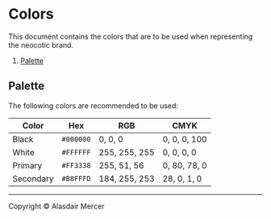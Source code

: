 # Colors

This document contains the colors that are to be used when representing the neocotic brand.

1. [Palette](#palette)

## Palette

The following colors are recommended to be used:

| Color | Hex | RGB | CMYK |
| ----- | --- | --- | ---- |
| Black | `#000000` | 0, 0, 0 | 0, 0, 0, 100 |
| White | `#FFFFFF` | 255, 255, 255 | 0, 0, 0, 0 |
| Primary | `#FF3338` | 255, 51, 56 | 0, 80, 78, 0 |
| Secondary | `#B8FFFD` | 184, 255, 253 | 28, 0, 1, 0 |

---

Copyright © Alasdair Mercer
